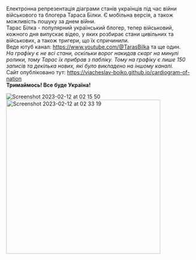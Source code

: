 Електронна репрезентація діаграми станів українців під час війни військового та блогера Тараса Білки. Є мобільна версія, а також можливість пошуку за днем війни.
<br>Тарас Білка - популярний український блогер, тепер військовий, кожного дня випускає відео, у яких розбирає стани цивільних та військових,
а також тригери, що їх спричинили. 
<br>Веде ютуб канал: https://www.youtube.com/@TarasBilka та ще один.
<br><i>На графіку є не всі стани, оскільки ворог накидав скарг на минулі ролики, тому Тарас їх прибрав з пабліку. Тому на графіку
є лише 150 записів та декілька нових, які було викладено на іншому каналі.</i>
<br>Сайт опубліковано тут: https://viacheslav-boiko.github.io/cardiogram-of-nation
<br> <b>Тримаймось! Все буде Україна!</b>

![Screenshot 2023-02-12 at 02 15 50](https://user-images.githubusercontent.com/50410811/218286539-24f853cc-cef7-49de-bc83-dbe83aaac629.png)
<img width="411" alt="Screenshot 2023-02-12 at 02 33 19" src="https://user-images.githubusercontent.com/50410811/218286929-c82228b8-8a15-44a7-af84-8872004088cf.png">

